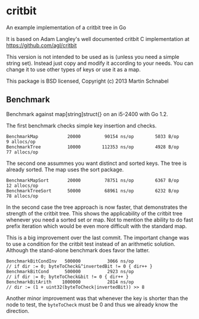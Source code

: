 critbit
=======

An example implementation of a critbit tree in Go

It is based on Adam Langley's well documented critbit C implementation at https://github.com/agl/critbit

This version is not intended to be used as is (unless you need a simple string set).
Instead just copy and modify it according to your needs.
You can change it to use other types of keys or use it as a map.

This package is BSD licensed, Copyright (c) 2013 Martin Schnabel

Benchmark
---------
Benchmark against map[string]struct{} on an i5-2400 with Go 1.2.

The first benchmark checks simple key insertion and checks.

	BenchmarkMap		   20000	     90154 ns/op	    5033 B/op	       9 allocs/op
	BenchmarkTree		   10000	    112353 ns/op	    4928 B/op	      77 allocs/op

The second one assummes you want distinct and sorted keys. The tree is already sorted. The map uses the sort package.

	BenchmarkMapSort	   20000	     78751 ns/op	    6367 B/op	      12 allocs/op
	BenchmarkTreeSort	   50000	     68961 ns/op	    6232 B/op	      78 allocs/op

In the second case the tree approach is now faster, that demonstrates the strength of the critbit tree.
This shows the applicability of the critbit tree whenever you need a sorted set or map.
Not to mention the ability to do fast prefix iteration which would be even more difficult with the standard map.

This is a big improvement over the last commit. The important change was to use a condition for the critbit test
instead of an arithmetic solution. Although the stand-alone benchmark does favor the latter.

	BenchmarkBitCondInv	  500000	      3066 ns/op
	// if dir := 0; byteToCheck&^invertedBit != 0 { dir++ }
	BenchmarkBitCond	  500000	      2923 ns/op
	// if dir := 0; byteToCheck&bit != 0 { dir++ }
	BenchmarkBitArith	 1000000	      2814 ns/op
	// dir := (1 + uint32(byteToCheck|invertedBit)) >> 8

Another minor improvement was that whenever the key is shorter than the node to test,
the `byteToCheck` must be 0 and thus we already know the direction.
